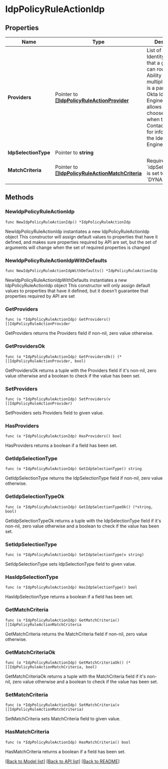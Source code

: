 # IdpPolicyRuleActionIdp

## Properties

Name | Type | Description | Notes
------------ | ------------- | ------------- | -------------
**Providers** | Pointer to [**[]IdpPolicyRuleActionProvider**](IdpPolicyRuleActionProvider.md) | List of configured Identity Providers that a given Rule can route to. Ability to define multiple providers is a part of the Okta Identity Engine. This allows users to choose a Provider when they sign in. Contact support for information on the Identity Engine. | [optional] 
**IdpSelectionType** | Pointer to **string** |  | [optional] 
**MatchCriteria** | Pointer to [**[]IdpPolicyRuleActionMatchCriteria**](IdpPolicyRuleActionMatchCriteria.md) | Required if &#x60;idpSelectionType&#x60; is set to &#x60;DYNAMIC&#x60; | [optional] 

## Methods

### NewIdpPolicyRuleActionIdp

`func NewIdpPolicyRuleActionIdp() *IdpPolicyRuleActionIdp`

NewIdpPolicyRuleActionIdp instantiates a new IdpPolicyRuleActionIdp object
This constructor will assign default values to properties that have it defined,
and makes sure properties required by API are set, but the set of arguments
will change when the set of required properties is changed

### NewIdpPolicyRuleActionIdpWithDefaults

`func NewIdpPolicyRuleActionIdpWithDefaults() *IdpPolicyRuleActionIdp`

NewIdpPolicyRuleActionIdpWithDefaults instantiates a new IdpPolicyRuleActionIdp object
This constructor will only assign default values to properties that have it defined,
but it doesn't guarantee that properties required by API are set

### GetProviders

`func (o *IdpPolicyRuleActionIdp) GetProviders() []IdpPolicyRuleActionProvider`

GetProviders returns the Providers field if non-nil, zero value otherwise.

### GetProvidersOk

`func (o *IdpPolicyRuleActionIdp) GetProvidersOk() (*[]IdpPolicyRuleActionProvider, bool)`

GetProvidersOk returns a tuple with the Providers field if it's non-nil, zero value otherwise
and a boolean to check if the value has been set.

### SetProviders

`func (o *IdpPolicyRuleActionIdp) SetProviders(v []IdpPolicyRuleActionProvider)`

SetProviders sets Providers field to given value.

### HasProviders

`func (o *IdpPolicyRuleActionIdp) HasProviders() bool`

HasProviders returns a boolean if a field has been set.

### GetIdpSelectionType

`func (o *IdpPolicyRuleActionIdp) GetIdpSelectionType() string`

GetIdpSelectionType returns the IdpSelectionType field if non-nil, zero value otherwise.

### GetIdpSelectionTypeOk

`func (o *IdpPolicyRuleActionIdp) GetIdpSelectionTypeOk() (*string, bool)`

GetIdpSelectionTypeOk returns a tuple with the IdpSelectionType field if it's non-nil, zero value otherwise
and a boolean to check if the value has been set.

### SetIdpSelectionType

`func (o *IdpPolicyRuleActionIdp) SetIdpSelectionType(v string)`

SetIdpSelectionType sets IdpSelectionType field to given value.

### HasIdpSelectionType

`func (o *IdpPolicyRuleActionIdp) HasIdpSelectionType() bool`

HasIdpSelectionType returns a boolean if a field has been set.

### GetMatchCriteria

`func (o *IdpPolicyRuleActionIdp) GetMatchCriteria() []IdpPolicyRuleActionMatchCriteria`

GetMatchCriteria returns the MatchCriteria field if non-nil, zero value otherwise.

### GetMatchCriteriaOk

`func (o *IdpPolicyRuleActionIdp) GetMatchCriteriaOk() (*[]IdpPolicyRuleActionMatchCriteria, bool)`

GetMatchCriteriaOk returns a tuple with the MatchCriteria field if it's non-nil, zero value otherwise
and a boolean to check if the value has been set.

### SetMatchCriteria

`func (o *IdpPolicyRuleActionIdp) SetMatchCriteria(v []IdpPolicyRuleActionMatchCriteria)`

SetMatchCriteria sets MatchCriteria field to given value.

### HasMatchCriteria

`func (o *IdpPolicyRuleActionIdp) HasMatchCriteria() bool`

HasMatchCriteria returns a boolean if a field has been set.


[[Back to Model list]](../README.md#documentation-for-models) [[Back to API list]](../README.md#documentation-for-api-endpoints) [[Back to README]](../README.md)


